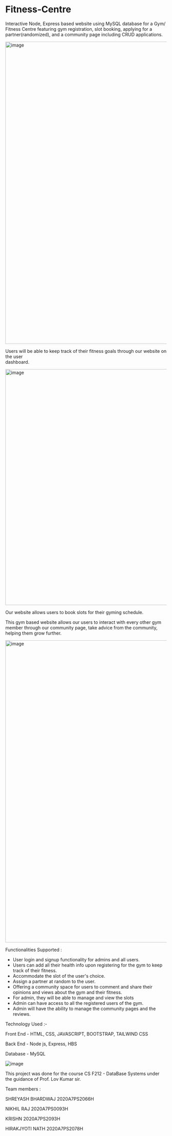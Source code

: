 # Fitness-Centre
Interactive Node, Express based website using MySQL database for a Gym/ Fitness Centre featuring gym registration, slot booking, applying for a partner(randomized), and a community page including CRUD applications. 

<img width="944" alt="image" src="https://user-images.githubusercontent.com/76171905/165464688-50d0366a-f293-401d-baba-d5ad6488373b.png">


Users will be able to keep track of their fitness goals through our website on the user                                                                                 
dashboard.

<img width="737" alt="image" src="https://user-images.githubusercontent.com/76171905/165464869-2e8474b4-cf88-4afa-86a7-62bb2a47d589.png">

Our website allows users to book slots for their gyming schedule.

This gym based website allows our users to interact with every other gym member 
through our community page, take advice from the community, helping them grow 
further.

<img width="944" alt="image" src="https://user-images.githubusercontent.com/76171905/165465108-e480c148-958d-4749-8813-46e3366d1524.png">

Functionalities Supported :

- User login and signup functionality for admins and all users.
- Users can add all their health info upon registering for the gym to keep track of their fitness.
-  Accommodate the slot of the user's choice.
-  Assign a partner at random to the user.
- Offering a community space for users to comment and share their opinions and views  about the gym and their fitness.
- For admin, they will be able to manage and view the slots 
- Admin can have access to all  the registered users of the gym.
- Admin will have the ability to manage the community pages and the reviews. 


Technology Used :-

Front End - HTML, CSS, JAVASCRIPT, BOOTSTRAP, TAILWIND CSS
 
Back End - Node js, Express, HBS

Database - MySQL



![image](https://user-images.githubusercontent.com/29221347/165028818-9072274b-80a1-4c6b-aa4c-87898a6c8dc3.png)



This project was done for the course CS F212 - DataBase Systems under the guidance of Prof. Lov Kumar sir.  

Team members :

SHREYASH BHARDWAJ 	2020A7PS2066H
	
NIKHIL RAJ   	        2020A7PS0093H

KRISHN   		2020A7PS2093H

HIRAKJYOTI NATH   	2020A7PS2078H
